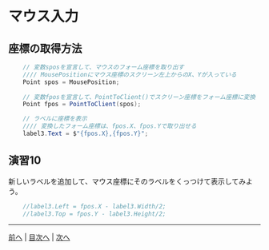 # マウス入力

## 座標の取得方法
```cs
    // 変数sposを宣言して、マウスのフォーム座標を取り出す
    //// MousePositionにマウス座標のスクリーン左上からのX、Yが入っている
    Point spos = MousePosition;
    
    // 変数fposを宣言して、PointToClient()でスクリーン座標をフォーム座標に変換
    Point fpos = PointToClient(spos);

    // ラベルに座標を表示
    //// 変換したフォーム座標は、fpos.X、fpos.Yで取り出せる
    label3.Text = $"{fpos.X},{fpos.Y}";
```

## 演習10
新しいラベルを追加して、マウス座標にそのラベルをくっつけて表示してみよう。
```cs
    //label3.Left = fpos.X - label3.Width/2;
    //label3.Top = fpos.Y - label3.Height/2;
```
---

[前へ](09.md) | [目次へ](README.md#%E7%9B%AE%E6%AC%A1) | [次へ](11.md)
